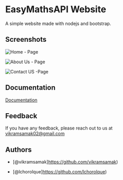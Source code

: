 
# EasyMathsAPI Website 

A simple website made with nodejs and bootstrap.

## Screenshots

![Home - Page](https://github.com/vikramsamak/EasyMathsAPI-Website/blob/c171e8110ecabe262633934cdcd1af9e5bb616fc/screenshots/EasyMathsAPI%20_%20Home.png)

![About Us - Page](https://github.com/vikramsamak/EasyMathsAPI-Website/blob/c171e8110ecabe262633934cdcd1af9e5bb616fc/screenshots/EasyMathsAPI%20_%20About%20Us.png)

![Contact US -Page](https://github.com/vikramsamak/EasyMathsAPI-Website/blob/c171e8110ecabe262633934cdcd1af9e5bb616fc/screenshots/EasyMathsAPI%20_%20Contact%20Us.png)

## Documentation

[Documentation](https://2432po.deta.dev/docs)


## Feedback

If you have any feedback, please reach out to us at vikramsamak02@gmail.com

## Authors

- [@vikramsamak]https://github.com/vikramsamak)

- [@lchorolque]https://github.com/lchorolque)
